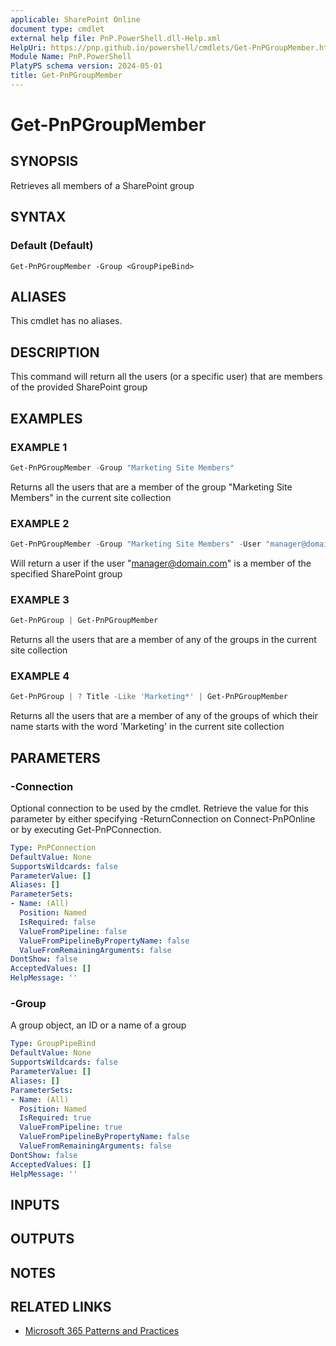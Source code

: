 ```yaml
---
applicable: SharePoint Online
document type: cmdlet
external help file: PnP.PowerShell.dll-Help.xml
HelpUri: https://pnp.github.io/powershell/cmdlets/Get-PnPGroupMember.html
Module Name: PnP.PowerShell
PlatyPS schema version: 2024-05-01
title: Get-PnPGroupMember
---
```


# Get-PnPGroupMember

## SYNOPSIS

Retrieves all members of a SharePoint group

## SYNTAX

### Default (Default)

```
Get-PnPGroupMember -Group <GroupPipeBind>
```

## ALIASES

This cmdlet has no aliases.

## DESCRIPTION

This command will return all the users (or a specific user) that are members of the provided SharePoint group

## EXAMPLES

### EXAMPLE 1

```powershell
Get-PnPGroupMember -Group "Marketing Site Members"
```

Returns all the users that are a member of the group "Marketing Site Members" in the current site collection

### EXAMPLE 2

```powershell
Get-PnPGroupMember -Group "Marketing Site Members" -User "manager@domain.com"
```

Will return a user if the user "manager@domain.com" is a member of the specified SharePoint group

### EXAMPLE 3

```powershell
Get-PnPGroup | Get-PnPGroupMember
```

Returns all the users that are a member of any of the groups in the current site collection

### EXAMPLE 4

```powershell
Get-PnPGroup | ? Title -Like 'Marketing*' | Get-PnPGroupMember
```

Returns all the users that are a member of any of the groups of which their name starts with the word 'Marketing' in the current site collection

## PARAMETERS

### -Connection

Optional connection to be used by the cmdlet. Retrieve the value for this parameter by either specifying -ReturnConnection on Connect-PnPOnline or by executing Get-PnPConnection.

```yaml
Type: PnPConnection
DefaultValue: None
SupportsWildcards: false
ParameterValue: []
Aliases: []
ParameterSets:
- Name: (All)
  Position: Named
  IsRequired: false
  ValueFromPipeline: false
  ValueFromPipelineByPropertyName: false
  ValueFromRemainingArguments: false
DontShow: false
AcceptedValues: []
HelpMessage: ''
```

### -Group

A group object, an ID or a name of a group

```yaml
Type: GroupPipeBind
DefaultValue: None
SupportsWildcards: false
ParameterValue: []
Aliases: []
ParameterSets:
- Name: (All)
  Position: Named
  IsRequired: true
  ValueFromPipeline: true
  ValueFromPipelineByPropertyName: false
  ValueFromRemainingArguments: false
DontShow: false
AcceptedValues: []
HelpMessage: ''
```

## INPUTS

## OUTPUTS

## NOTES

## RELATED LINKS

- [Microsoft 365 Patterns and Practices](https://aka.ms/m365pnp)
